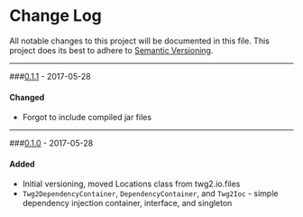 # Change Log
All notable changes to this project will be documented in this file.
This project does its best to adhere to [Semantic Versioning](http://semver.org/).


--------
###[0.1.1](N/A) - 2017-05-28
#### Changed
* Forgot to include compiled jar files


--------
###[0.1.0](https://github.com/TeamworkGuy2/JLoadApp/commit/01ac6d947ff0ca7cae1d75cdd7c1742bac286b02) - 2017-05-28
#### Added
* Initial versioning, moved Locations class from twg2.io.files
* `Twg2DependencyContainer`, `DependencyContainer`, and `Twg2Ioc` - simple dependency injection container, interface, and singleton
